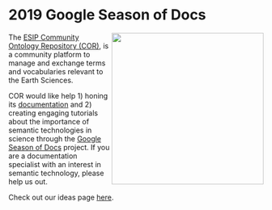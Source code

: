 2019 Google Season of Docs
===================================

<img src="http://cor.esipfed.org/esip_cor_logo.png" align="right" width="300" />

The [ESIP Community Ontology Repository (COR)](https://esipfed.org), is a community platform to manage and exchange terms and vocabularies relevant to the Earth Sciences.  

COR would like help 1) honing its [documentation](https://mmisw.org/orrdoc/) and 2) creating engaging tutorials about the importance of semantic technologies in science through the [Google Season of Docs](https://developers.google.com/season-of-docs/) project. If you are a documentation specialist with an interest in semantic technology, please help us out.

Check out our ideas page [here](https://github.com/ESIPFed/SeasonOfDocs/issues).

